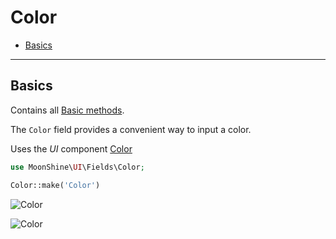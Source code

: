 # Color

- [Basics](#basics)

---

<a name="basics"></a>
## Basics

Contains all [Basic methods](/docs/{{version}}/fields/basic-methods).

The `Color` field provides a convenient way to input a color.

Uses the *UI* component [Color](/docs/{{version}}/components/color)

```php
use MoonShine\UI\Fields\Color;

Color::make('Color')
```

![Color](https://raw.githubusercontent.com/moonshine-software/doc/3.x/resources/screenshots/color.png)

![Color](https://raw.githubusercontent.com/moonshine-software/doc/3.x/resources/screenshots/color_dark.png)

